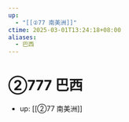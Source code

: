 ```yaml
---
up:
  - "[[②77 南美洲]]"
ctime: 2025-03-01T13:24:18+08:00
aliases:
  - 巴西
---
```


# ②777 巴西

- up: [[②77 南美洲]]
